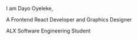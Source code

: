 I am Dayo Oyeleke,

A Frontend React Developer and Graphics Designer

ALX Software Engineering Student